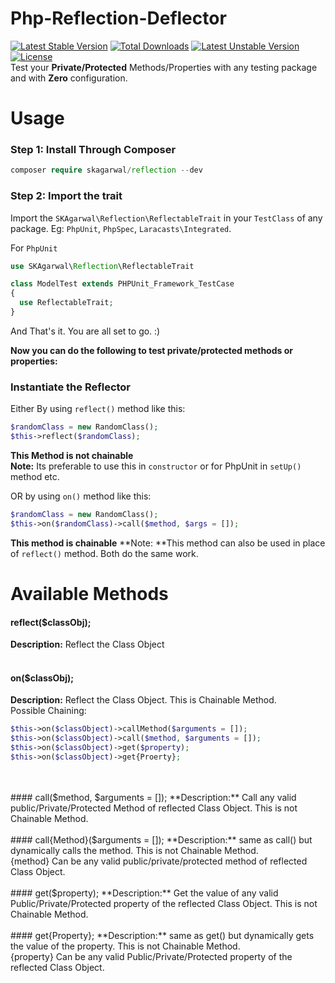 # Php-Reflection-Deflector
[![Latest Stable Version](https://poser.pugx.org/skagarwal/reflection/v/stable)](https://packagist.org/packages/skagarwal/reflection) [![Total Downloads](https://poser.pugx.org/skagarwal/reflection/downloads)](https://packagist.org/packages/skagarwal/reflection) [![Latest Unstable Version](https://poser.pugx.org/skagarwal/reflection/v/unstable)](https://packagist.org/packages/skagarwal/reflection) [![License](https://poser.pugx.org/skagarwal/reflection/license)](https://packagist.org/packages/skagarwal/reflection)
<br>
Test your **Private/Protected** Methods/Properties with any testing package and with **Zero** configuration.

# Usage
### Step 1: Install Through Composer
```php
composer require skagarwal/reflection --dev
```

### Step 2: Import the trait
Import the `SKAgarwal\Reflection\ReflectableTrait` in your `TestClass` of any package. Eg: `PhpUnit`, `PhpSpec`, `Laracasts\Integrated`.

For `PhpUnit`
```php
use SKAgarwal\Reflection\ReflectableTrait

class ModelTest extends PHPUnit_Framework_TestCase
{
  use ReflectableTrait;
}
```

And That's it. You are all set to go. :)

**Now you can do the following to test private/protected methods or properties:**

### Instantiate the Reflector
Either By using `reflect()` method like this:
```php
$randomClass = new RandomClass();
$this->reflect($randomClass);
```
**This Method is not chainable**<br>
**Note:** Its preferable to use this in `constructor` or for PhpUnit in `setUp()` method etc.

OR by using `on()` method like this:
```php
$randomClass = new RandomClass();
$this->on($randomClass)->call($method, $args = []);
```
**This method is chainable**
**Note: **This method can also be used in place of `reflect()` method. Both do the same work.

# Available Methods
#### reflect($classObj);
**Description:** Reflect the Class Object
<br>
<br>
#### on($classObj);
**Description:** Reflect the Class Object. This is Chainable Method.<br>
Possible Chaining:
```php
$this->on($classObject)->callMethod($arguments = []);
$this->on($classObject)->call($method, $arguments = []);
$this->on($classObject)->get($property);
$this->on($classObject)->get{Proerty};
```
<br>
<br>
#### call($method, $arguments = []);
**Description:** Call any valid public/Private/Protected Method of reflected Class Object. This is not Chainable Method.
<br>
<br>
#### call{Method}($arguments = []);
**Description:** same as call() but dynamically calls the method. This is not Chainable Method.<br>
{method} Can be any valid public/private/protected method of reflected Class Object.
<br>
<br>
#### get($property);
**Description:** Get the value of any valid Public/Private/Protected property of the reflected Class Object. This is not Chainable Method.
<br>
<br>
#### get{Property};
**Description:** same as get() but dynamically gets the value of the property. This is not Chainable Method.<br>
{property} Can be any valid Public/Private/Protected property of the reflected Class Object.
